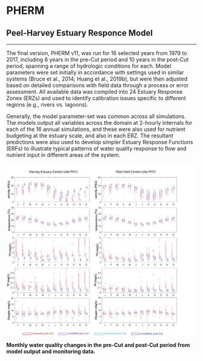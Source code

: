 # PHERM
## Peel-Harvey Estuary Responce Model

---

The final version, PHERM v11, was run for 16 selected years from 1979 to 2017, including 6 years in the pre-Cut period and 10 years in the post-Cut period, spanning a range of hydrologic conditions for each. Model parameters were set initially in accordance with settings used in similar systems (Bruce et al., 2014; Huang et al., 2019b), but were then adjusted based on detailed comparisons with field data through a process or error assessment. All available data was compiled into 24 Estuary Response Zones (ERZs) and used to identify calibration issues specific to different regions (e.g., rivers vs. lagoons). 

Generally, the model parameter-set was common across all simulations. 
The models output all variables across the domain at 2-hourly internals for each of the 16 annual simulations, and these were also used for nutrient budgeting at the estuary scale, and also in each ERZ. The resultant predictions were also used to develop simpler Estuary Response Functions (ERFs) to illustrate typical patterns of water quality response to flow and nutrient input in different areas of the system.


<img src="https://github.com/AquaticEcoDynamics/Peel_ARC/blob/master/Images/Monthly.png">

**Monthly water quality changes in the pre-Cut and post-Cut period from model output and monitoring data.**


